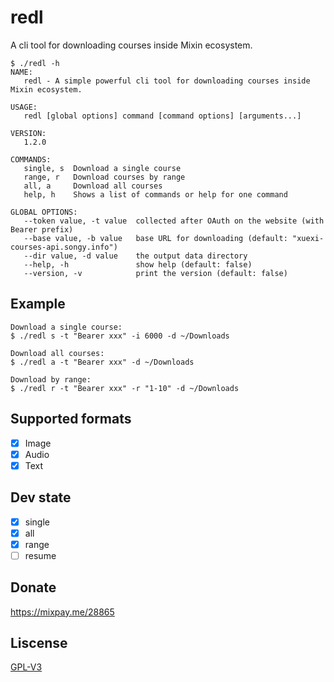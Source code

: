 # redl

A cli tool for downloading courses inside Mixin ecosystem.

```
$ ./redl -h
NAME:
   redl - A simple powerful cli tool for downloading courses inside Mixin ecosystem.

USAGE:
   redl [global options] command [command options] [arguments...]

VERSION:
   1.2.0

COMMANDS:
   single, s  Download a single course
   range, r   Download courses by range
   all, a     Download all courses
   help, h    Shows a list of commands or help for one command

GLOBAL OPTIONS:
   --token value, -t value  collected after OAuth on the website (with Bearer prefix)
   --base value, -b value   base URL for downloading (default: "xuexi-courses-api.songy.info")
   --dir value, -d value    the output data directory
   --help, -h               show help (default: false)
   --version, -v            print the version (default: false)
```

## Example


```
Download a single course:
$ ./redl s -t "Bearer xxx" -i 6000 -d ~/Downloads

Download all courses:
$ ./redl a -t "Bearer xxx" -d ~/Downloads

Download by range:
$ ./redl r -t "Bearer xxx" -r "1-10" -d ~/Downloads
```

## Supported formats

- [x] Image
- [x] Audio
- [x] Text

## Dev state

- [x] single
- [x] all
- [x] range
- [ ] resume

## Donate

https://mixpay.me/28865

## Liscense

[GPL-V3](LISCENSE)

